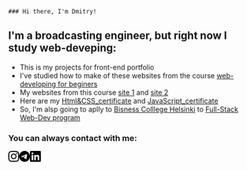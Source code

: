 	### Hi there, I'm Dmitry!
## I'm a broadcasting engineer, but right now I study web-deveping:
- This is my projects for front-end portfolio
- I've studied how to make of these websites from the course [web-developing for beginers][stepik]
- My websites from this course [site 1][site1] and [site 2][site2]
- Here are my [Html&CSS_certificate][HTML&CSS_certificate] and [JavaScript_certificate][JavaScript_certificate] 
- So, I'm alsp going to aplly to [Bisness Colllege Helsinki][BCH] to [Full-Stack Web-Dev program][fullstackwebdev]


### You can always contact with me:

[<img align="left" width="22px" src="./icons/instagram.svg"/>][instagram]
[<img align="left" width="22px" src="./icons/telegram.svg"/>][telegram]
[<img align="left" width="22px" src="./icons/linkedin.svg"/>][linkedin]

<br />


[stepik]: https://stepik.org/course/38218
[HTML&CSS_certificate]: https://stepik.org/cert/1250032
[JavaScript_certificate]: https://stepik.org/cert/1505932
[BCH]: https://en.bc.fi
[fullstackwebdev]: https://en.bc.fi/qualifications/full-stack-web-developer-program
[instagram]: https://www.instagram.com/d.i.k.131
[telegram]: https://t.me/Dik131
[linkedin]: https://www.linkedin.com/in/dmitry-ivanov-47bb4921a
[site1]: https://vocal-jelly-d27875.netlify.app/
[site2]: https://nostalgic-hypatia-379395.netlify.app/

